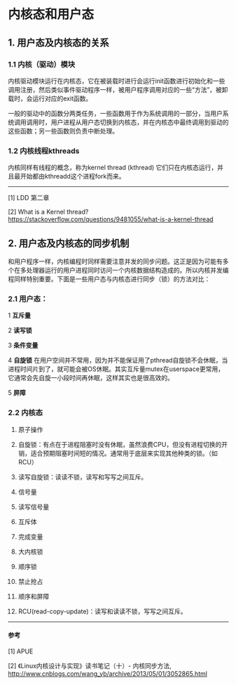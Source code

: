 # 内核态和用户态

## 1. 用户态及内核态的关系

### 1.1 内核（驱动）模块

内核驱动模块运行在内核态，它在被装载时进行会运行init函数进行初始化和一些调用注册，然后类似事件驱动程序一样，被用户程序调用对应的一些“方法”，被卸载时，会运行对应的exit函数。

一般的驱动中的函数分两类任务，一些函数用于作为系统调用的一部分，当用户系统调用调用时，用户进程从用户态切换到内核态，并在内核态中最终调用到驱动的这些函数；另一些函数则负责中断处理。


### 1.2 内核线程kthreads

内核同样有线程的概念，称为kernel thread (kthread) 它们只在内核态运行，并且最开始都由kthreadd这个进程fork而来。

---

[1] LDD 第二章

[2] What is a Kernel thread? https://stackoverflow.com/questions/9481055/what-is-a-kernel-thread

## 2. 用户态及内核态的同步机制

和用户程序一样，内核编程时同样需要注意并发的同步问题。这正是因为可能有多个在多处理器运行的用户进程同时访问一个内核数据结构造成的。所以内核并发编程同样特别重要。下面是一些用户态与内核态进行同步（锁）的方法对比：

### 2.1 用户态：

1 **互斥量**

2 **读写锁**

3 **条件变量**

4 **自旋锁** 在用户空间并不常用，因为并不能保证用了pthread自旋锁不会休眠，当进程时间片到了，就可能会被OS休眠。其实互斥量mutex在userspace更常用，它通常会先自旋一小段时间再休眠，这样其实也是很高效的。 

5 **屏障**

### 2.2 内核态

1. 原子操作
1. 自旋锁：有点在于进程阻塞时没有休眠，虽然浪费CPU，但没有进程切换的开销，适合预期阻塞时间短的情况。通常用于底层来实现其他种类的锁。（如RCU）
3. 读写自旋锁：读读不锁，读写和写写之间互斥。
4. 信号量
5. 读写信号量
6. 互斥体
7. 完成变量
8. 大内核锁
9. 顺序锁
10. 禁止抢占
11. 顺序和屏障

12. RCU(read-copy-update)：读写和读读不锁，写写之间互斥。

---

#### 参考

[1] APUE

[2] 《Linux内核设计与实现》读书笔记（十）- 内核同步方法, http://www.cnblogs.com/wang_yb/archive/2013/05/01/3052865.html
